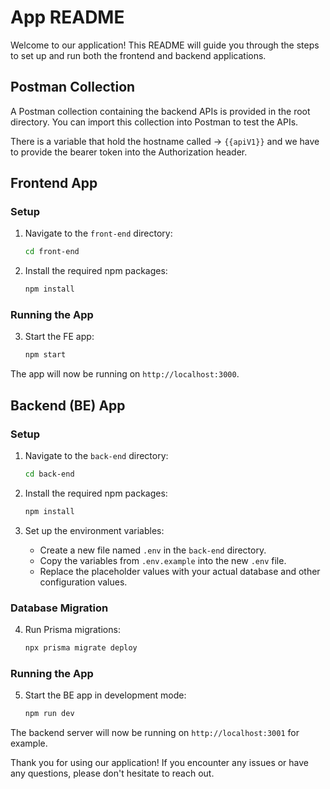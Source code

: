 # App README

Welcome to our application! This README will guide you through the steps to set up and run both the frontend and backend applications.

## Postman Collection

A Postman collection containing the backend APIs is provided in the root directory. You can import this collection into Postman to test the APIs.

There is a variable that hold the hostname called -> ```{{apiV1}}``` and we have to provide the bearer token into the Authorization header.

## Frontend App

### Setup

1. Navigate to the `front-end` directory:

    ```bash
    cd front-end
    ```

2. Install the required npm packages:

    ```bash
    npm install
    ```

### Running the App

3. Start the FE app:

    ```bash
    npm start
    ```

The app will now be running on `http://localhost:3000`.

## Backend (BE) App

### Setup

1. Navigate to the `back-end` directory:

    ```bash
    cd back-end
    ```

2. Install the required npm packages:

    ```bash
    npm install
    ```

3. Set up the environment variables:
   
   - Create a new file named `.env` in the `back-end` directory.
   - Copy the variables from `.env.example` into the new `.env` file.
   - Replace the placeholder values with your actual database and other configuration values.

### Database Migration

4. Run Prisma migrations:

    ```bash
    npx prisma migrate deploy
    ```

### Running the App

5. Start the BE app in development mode:

    ```bash
    npm run dev
    ```

The backend server will now be running on `http://localhost:3001` for example.

Thank you for using our application! If you encounter any issues or have any questions, please don't hesitate to reach out.
